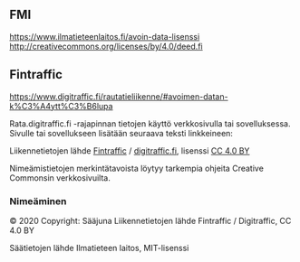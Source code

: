 ## FMI

https://www.ilmatieteenlaitos.fi/avoin-data-lisenssi
http://creativecommons.org/licenses/by/4.0/deed.fi

## Fintraffic

https://www.digitraffic.fi/rautatieliikenne/#avoimen-datan-k%C3%A4ytt%C3%B6lupa

Rata.digitraffic.fi -rajapinnan tietojen käyttö verkkosivulla tai sovelluksessa. Sivulle tai sovellukseen lisätään seuraava teksti linkkeineen:

Liikennetietojen lähde [Fintraffic](https://www.fintraffic.fi/fi) / [digitraffic.fi](https://www.digitraffic.fi/), lisenssi [CC 4.0 BY](https://creativecommons.org/licenses/by/4.0/)

Nimeämistietojen merkintätavoista löytyy tarkempia ohjeita Creative Commonsin verkkosivuilta.

### Nimeäminen

© 2020 Copyright: Sääjuna
Liikennetietojen lähde Fintraffic / Digitraffic, CC 4.0 BY

Säätietojen lähde Ilmatieteen laitos, MIT-lisenssi
